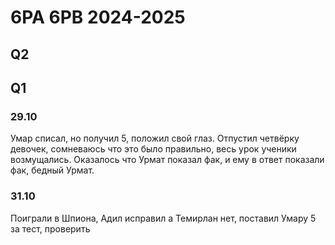 #  6PA 6PB 2024-2025

## Q2

###

## Q1
### 29.10

Умар списал, но получил 5, положил свой глаз.
Отпустил четвёрку девочек, сомневаюсь что это было правильно, весь урок ученики возмущались. Оказалось что Урмат показал фак, и ему в ответ показали фак, бедный Урмат. 

### 31.10

Поиграли в Шпиона, Адил исправил а Темирлан нет, поставил Умару 5 за тест, проверить